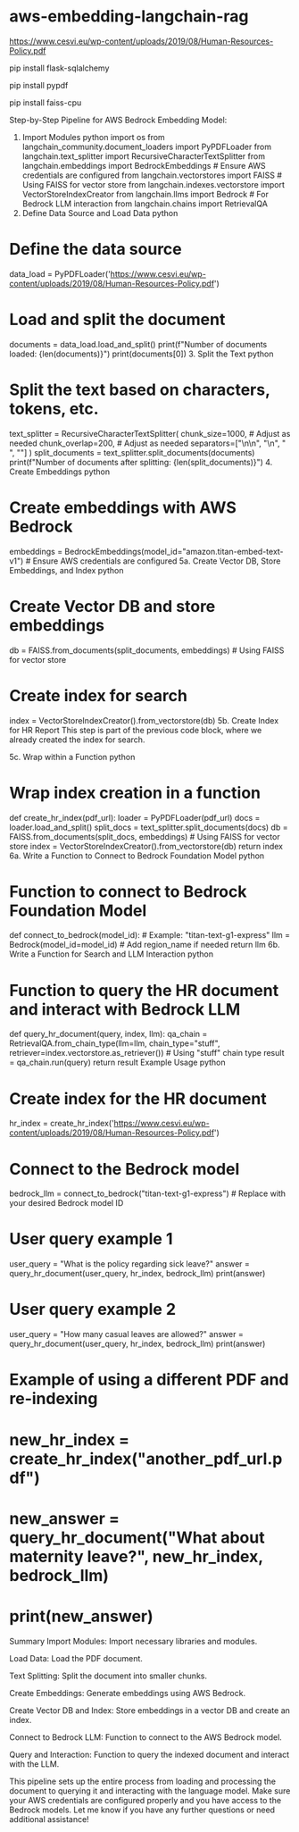 # aws-embedding-langchain-rag
https://www.cesvi.eu/wp-content/uploads/2019/08/Human-Resources-Policy.pdf

pip install flask-sqlalchemy

pip install pypdf

pip install faiss-cpu

Step-by-Step Pipeline for AWS Bedrock Embedding Model:
1. Import Modules
python
import os
from langchain_community.document_loaders import PyPDFLoader
from langchain.text_splitter import RecursiveCharacterTextSplitter
from langchain.embeddings import BedrockEmbeddings  # Ensure AWS credentials are configured
from langchain.vectorstores import FAISS  # Using FAISS for vector store
from langchain.indexes.vectorstore import VectorStoreIndexCreator
from langchain.llms import Bedrock  # For Bedrock LLM interaction
from langchain.chains import RetrievalQA
2. Define Data Source and Load Data
python
# Define the data source
data_load = PyPDFLoader('https://www.cesvi.eu/wp-content/uploads/2019/08/Human-Resources-Policy.pdf')
# Load and split the document
documents = data_load.load_and_split()
print(f"Number of documents loaded: {len(documents)}")
print(documents[0])
3. Split the Text
python
# Split the text based on characters, tokens, etc.
text_splitter = RecursiveCharacterTextSplitter(
    chunk_size=1000,  # Adjust as needed
    chunk_overlap=200,  # Adjust as needed
    separators=["\n\n", "\n", " ", ""]
)
split_documents = text_splitter.split_documents(documents)
print(f"Number of documents after splitting: {len(split_documents)}")
4. Create Embeddings
python
# Create embeddings with AWS Bedrock
embeddings = BedrockEmbeddings(model_id="amazon.titan-embed-text-v1")  # Ensure AWS credentials are configured
5a. Create Vector DB, Store Embeddings, and Index
python
# Create Vector DB and store embeddings
db = FAISS.from_documents(split_documents, embeddings)  # Using FAISS for vector store

# Create index for search
index = VectorStoreIndexCreator().from_vectorstore(db)
5b. Create Index for HR Report
This step is part of the previous code block, where we already created the index for search.

5c. Wrap within a Function
python
# Wrap index creation in a function
def create_hr_index(pdf_url):
    loader = PyPDFLoader(pdf_url)
    docs = loader.load_and_split()
    split_docs = text_splitter.split_documents(docs)
    db = FAISS.from_documents(split_docs, embeddings)  # Using FAISS for vector store
    index = VectorStoreIndexCreator().from_vectorstore(db)
    return index
6a. Write a Function to Connect to Bedrock Foundation Model
python
# Function to connect to Bedrock Foundation Model
def connect_to_bedrock(model_id):  # Example: "titan-text-g1-express"
    llm = Bedrock(model_id=model_id)  # Add region_name if needed
    return llm
6b. Write a Function for Search and LLM Interaction
python
# Function to query the HR document and interact with Bedrock LLM
def query_hr_document(query, index, llm):
    qa_chain = RetrievalQA.from_chain_type(llm=llm, chain_type="stuff", retriever=index.vectorstore.as_retriever())  # Using "stuff" chain type
    result = qa_chain.run(query)
    return result
Example Usage
python
# Create index for the HR document
hr_index = create_hr_index('https://www.cesvi.eu/wp-content/uploads/2019/08/Human-Resources-Policy.pdf')

# Connect to the Bedrock model
bedrock_llm = connect_to_bedrock("titan-text-g1-express")  # Replace with your desired Bedrock model ID

# User query example 1
user_query = "What is the policy regarding sick leave?"
answer = query_hr_document(user_query, hr_index, bedrock_llm)
print(answer)

# User query example 2
user_query = "How many casual leaves are allowed?"
answer = query_hr_document(user_query, hr_index, bedrock_llm)
print(answer)

# Example of using a different PDF and re-indexing
# new_hr_index = create_hr_index("another_pdf_url.pdf")
# new_answer = query_hr_document("What about maternity leave?", new_hr_index, bedrock_llm)
# print(new_answer)
Summary
Import Modules: Import necessary libraries and modules.

Load Data: Load the PDF document.

Text Splitting: Split the document into smaller chunks.

Create Embeddings: Generate embeddings using AWS Bedrock.

Create Vector DB and Index: Store embeddings in a vector DB and create an index.

Connect to Bedrock LLM: Function to connect to the AWS Bedrock model.

Query and Interaction: Function to query the indexed document and interact with the LLM.

This pipeline sets up the entire process from loading and processing the document to querying it and interacting with the language model. Make sure your AWS credentials are configured properly and you have access to the Bedrock models. Let me know if you have any further questions or need additional assistance!
